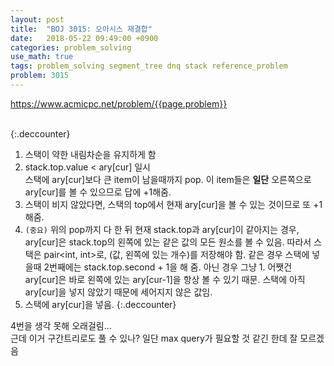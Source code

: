 ```yaml
---
layout: post
title:  "BOJ 3015: 오아시스 재결합"
date:   2018-05-22 09:49:00 +0900
categories: problem_solving
use_math: true
tags: problem_solving segment_tree dnq stack reference_problem
problem: 3015
---
```


<a target="_blank" href="https://www.acmicpc.net/problem/{{page.problem}}">https://www.acmicpc.net/problem/{{page.problem}}</a><br/><br/>
  
{:.deccounter}
1. 스택이 약한 내림차순을 유지하게 함
2. stack.top.value < ary[cur] 일시  
스택에 ary[cur]보다 큰 item이 남을때까지 pop. 이 item들은 __일단__ 오른쪽으로 ary[cur]를 볼 수 있으므로 답에 +1해줌.  
3. 스택이 비지 않았다면, 스택의 top에서 현재 ary[cur]을 볼 수 있는 것이므로 또 +1해줌.
4. `(중요)` 위의 pop까지 다 한 뒤 현재 stack.top과 ary[cur]이 같아지는 경우, ary[cur]은 stack.top의 왼쪽에 있는 같은 값의 모든 원소를 볼 수 있음. 따라서 스택은 pair<int, int>로, (값, 왼쪽에 있는 개수)를 저장해야 함. 같은 경우 스택에 넣을때 2번째에는 stack.top.second + 1을 해 줌. 아닌 경우 그냥 1. 어쨋건 ary[cur]은 바로 왼쪽에 있는 ary[cur-1]을 항상 볼 수 있기 때문. 스택에 아직 ary[cur]을 넣지 않았기 때문에 세어지지 않은 값임.
5. 스택에 ary[cur]을 넣음. 
{:.deccounter}

4번을 생각 못해 오래걸림...  
근데 이거 구간트리로도 풀 수 있나? 일단 max query가 필요할 것 같긴 한데 잘 모르겠음